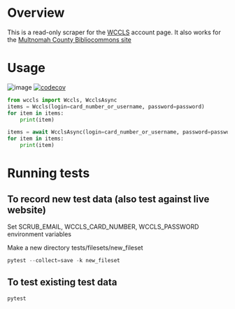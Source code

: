# Overview

This is a read-only scraper for the [WCCLS](https://wccls.bibliocommons.com) account page. It also works for the [Multnomah County Bibliocommons site](https://multcolib.bibliocommons.com)

# Usage

![image](https://github.com/rkhwaja/wccls/workflows/ci/badge.svg) [![codecov](https://codecov.io/gh/rkhwaja/wccls/branch/master/graph/badge.svg)](https://codecov.io/gh/rkhwaja/wccls)

``` python
from wccls import Wccls, WcclsAsync
items = Wccls(login=card_number_or_username, password=password)
for item in items:
    print(item)

items = await WcclsAsync(login=card_number_or_username, password=password)
for item in items:
    print(item)
```

# Running tests

## To record new test data (also test against live website)
Set SCRUB_EMAIL, WCCLS_CARD_NUMBER, WCCLS_PASSWORD environment variables

Make a new directory tests/filesets/new_fileset
``` python
pytest --collect=save -k new_fileset
```

## To test existing test data
``` python
pytest
```
